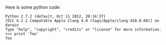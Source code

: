Here is some python code:

    Python 2.7.2 (default, Oct 11 2012, 20:14:37) 
    [GCC 4.2.1 Compatible Apple Clang 4.0 (tags/Apple/clang-418.0.60)] on darwin
    Type "help", "copyright", "credits" or "license" for more information.
    >>> print 'foo'
    foo